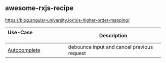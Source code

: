 ## awesome-rxjs-recipe

https://blog.angular-university.io/rxjs-higher-order-mapping/


| Use-Case&nbsp; &nbsp; &nbsp; &nbsp; &nbsp; &nbsp; &nbsp; &nbsp; &nbsp; &nbsp; &nbsp; &nbsp; &nbsp; &nbsp; | Description                                                        |
| -------------------------------------------------------------------------------------------------------- | ------------------------------------------------------------------ |
| [Autocomplete](https://blog.strongbrew.io/building-a-safe-autocomplete-operator-with-rxjs/) | debounce input and cancel previous request

